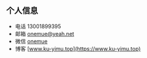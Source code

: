 ## 个人信息
- 电话 13001899395
- 邮箱 onemue@yeah.net
- 微信 [onemue](https://raw.githubusercontent.com/onemue/onemue.Github.com/master/h1vvjlwk.bmp)
- 博客 [www.ku-yimu.top](https://www.ku-yimu.top)
